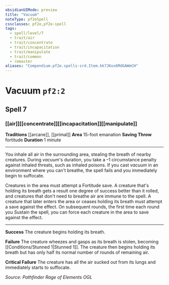 ```yaml
---
obsidianUIMode: preview
title: "Vacuum"
noteType: pf2eSpell
cssclasses: pf2e,pf2e-spell
tags:
  - spell/level/7
  - trait/air
  - trait/concentrate
  - trait/incapacitation
  - trait/manipulate
  - trait/common
  - remaster
aliases: "Compendium.pf2e.spells-srd.Item.kk7JKox6MdGAWmCH" 
---
```

# Vacuum  `pf2:2`  
## Spell 7
### [[air]][[concentrate]][[incapacitation]][[manipulate]]
**Traditions** [[arcane]], [[primal]]
**Area** 15-foot emanation
**Saving Throw**  fortitude
**Duration** 1 minute
* * * 
You inhale all air in the surrounding area, stealing the breath of nearby creatures. During _vacuum_'s duration, you take a –1 circumstance penalty against inhaled threats, such as inhaled poisons. If you cast _vacuum_ in an environment where you can't breathe, the spell fails and you immediately begin to suffocate.

Creatures in the area must attempt a Fortitude save. A creature that's holding its breath gets a result one degree of success better than it rolled, and creatures that don't need to breathe air are immune to the spell. A creature that later enters the area or ceases holding its breath must attempt a save against the effect. On subsequent rounds, the first time each round you Sustain the spell, you can force each creature in the area to save against the effect.

* * *

**Success** The creature begins holding its breath.

**Failure** The creature wheezes and gasps as its breath is stolen, becoming [[Conditions/Stunned 1|Stunned 1]]. The creature then begins holding its breath but has only half its normal number of rounds of remaining air.

**Critical Failure** The creature has all the air sucked out from its lungs and immediately starts to suffocate.

*Source: Pathfinder Rage of Elements*
*OGL*